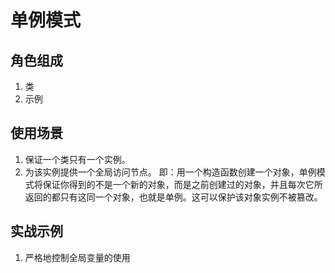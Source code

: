 # 单例模式

## 角色组成
1. 类
2. 示例
## 使用场景
1. 保证一个类只有一个实例。
2. 为该实例提供一个全局访问节点。
即：用一个构造函数创建一个对象，单例模式将保证你得到的不是一个新的对象，而是之前创建过的对象，并且每次它所返回的都只有这同一个对象，也就是单例。这可以保护该对象实例不被篡改。
## 实战示例
1. 严格地控制全局变量的使用
